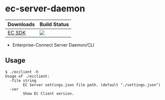 # ec-server-daemon
Downloads | Build Status
--- | ---
[EC SDK](https://github.com/Enterprise-connect/ec-sdk) | <a href='https://predix1.jenkins.build.ge.com/job/Enterprise-Connect/EC Server Daemon CLI'><img src='https://predix1.jenkins.build.ge.com/buildStatus/icon?job=Enterprise-Connect/EC Server Daemon CLI'></a>

 - Enterprise-Connect Server Daemon/CLI

## Usage

```shellscript
$ ./ecclient -h
Usage of ./ecclient:
  -file string
    	EC Server settings.json file path. (default "./settings.json")
  -ver
    	Show EC Client version.
``` 
 
